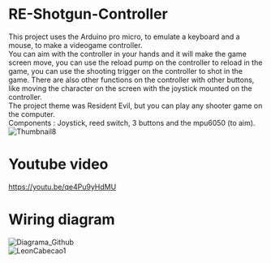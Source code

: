 # RE-Shotgun-Controller  
This project uses the Arduino pro micro, to emulate a keyboard and a mouse, to make a videogame controller.   
You can aim with the controller in your hands and it will make the game screen move, you can use the reload pump on the controller to reload in the game, you can use the shooting trigger on the controller to shot in the game. There are also other functions on the controller with other buttons, like moving the character on the screen with the joystick mounted on the controller.  
The project theme was Resident Evil, but you can play any shooter game on the computer.  
Components : Joystick, reed switch, 3 buttons and the mpu6050 (to aim).  
![Thumbnail8](https://user-images.githubusercontent.com/85142097/153218693-acd47a1b-5cf6-47e8-83c3-c824d1344401.png)  
# Youtube video  
https://youtu.be/qe4Pu9yHdMU  
# Wiring diagram  
![Diagrama_Github](https://user-images.githubusercontent.com/85142097/153219560-4d43ab8a-4281-46f6-a858-5b151fa04fd0.png)    
![LeonCabecao1](https://user-images.githubusercontent.com/85142097/153219704-42e49248-8396-43be-93f8-7d1de2f737b4.png)  
